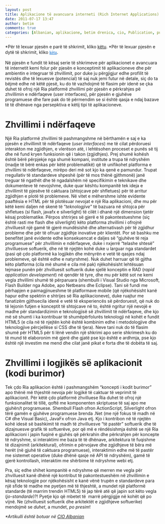 ```yaml
---
layout: post
title: Aplikacione të avancuara interneti (Rich Internet Applications) - 3
date: 2011-07-17 13:47
author: betim
comments: true
categories: [Albanian, aplikacione, betim drenica, cio, Publication, publikim, ria, rich internet applications, shqip]
---
```

*Për të lexuar pjesën e parë të shkrimit, kliko <a title="Aplikacione të avancuara interneti (Rich Internet Applications) – 1" href="http://betimdrenica.wordpress.com/2011/07/17/aplikacione-te-avancuara-interneti-1/" target="_blank">këtu</a>.
*Për të lexuar pjesën e dytë të shkrimit, kliko <a style="color:#0066cc;font-family:Georgia, 'Bitstream Charter', serif;line-height:1.5;" title="Aplikacione të avancuara interneti (Rich Internet Applications) – 2" href="http://betimdrenica.wordpress.com/2011/07/17/aplikacione-te-avancuara-interneti-2/" target="_blank">këtu</a>.

Në pjesën e fundit të kësaj serie të shkrimeve për aplikacionet e avancuara të internetit kemi folur për pjesën e konceptimit të aplikacioneve dhe për ambientin e integruar të zhvillimit, por duke ju përgjigjur edhe profilit të revistës dhe të lexuesve (potencial) të saj nuk jemi futur në detale, siç do ta bëjmë edhe në këtë pjesë, ku do të vazhdojmë të flasim për idenë se çka duhet të ofroj një Ria platformë zhvillimi për pjesën e përkrahjes pë zhvillimin e ndërfaqeve (user interfaces), për pjesën e gjuhëve programuese dhe fare pak do të përmendim se si është qasja e ndaj bazave të të dhënave nga persepktiva e këtij tipi të aplikacioneve.<!--more-->
<h1>Zhvillimi i ndërfaqeve</h1>
Një Ria platformë zhvillimi të pashmangshme në bërthamën e saj e ka pjesën e zhvillimit të ndërfaqeve (<em>user interfaces</em>) me të cilat përdoruesi interakton me zgjidhjen, e vlerëson atë, i lehtësohen proceset e punës së tij dhe në fund kryen funksionin që i takon (zgjidhjes). Prej shumë kohësh është bërë përpjekje nga shumë kompani, institute a trupa të ndryshëm (madje të bërë enkas për këtë problematikë) që të unifikohet platforma e zhvillimi të ndërfaqeve, mirëpo deri më sot kjo ka qenë e pamundur. Trupat rregullativ të standardeve shpeshë (për të mos thënë gjithmonë) janë treguar të ngathët dhe të ngadalshëm në specifikimin e teknikave dhe dokumenteve të nevojshme, duke quar kështu kompanitë tek ideja e zhvillimit të pjesëve të caktuara (shtojcave për shfletues) për të arritur zgjidhjen e plotë të problemeve. Në vitet e mëhershme ishte evidente paaftësia e HTML për të plotësuar nevojat e një Ria aplikacioni, dhe mu për këtë kemi daljen në skenë të “<em>teknologjive</em>” të bazuara në shtojca për shfletues (si flash, javafx e silverlight) të cilët i dhanë një dimension tjetër kësaj problematike. Përpos shtrirjes së gjerë e të pakontestueshme (siç është rasti me flash dhe silverlight) këto platforma zhvillimi i ofrojnë zhvilluesit një gamë të gjerë mundësishë dhe alternativash për të zgjidhur probleme dhe për të ofruar zgjidhje inovative për klientët. Por së bashku me benefitet janë evidente edhe konsekuencat e daljes së “gjuhëve të reja programuese” për zhvillimin e ndërfaqeve, duke i nxjerrë “telashe shtesë” zhvilluesve softuerik, dhe në të njejtën kohë duke u larguar nga standardet (pasi që çdo platformë ka logjikën dhe mënyrën e vetë të qasjes ndaj problemeve, që është edhe e natyrshme). Nuk duhet harruar që të gjitha këto platforma (cila më shumë e cila më pak) njëkohësisht lehtësuan tejmase punën për zhvilluesit softuerik duke sjellë konceptin e RAD (<em>rapid application development</em>) në qendër të tyre, dhe mu për këtë sot ne kemi vegla zhvillimi shumë të përparuara (shembulli i Visual Studio nga Microsoft, Flash Builder nga Adobe, apo Netbeans dhe Eclipse). Tani së fundi me përhapjen e paimagjinueshme të platformave mobile (që njëkohësisht kanë hapur edhe spektrin e shtrijes së Ria aplikacioneve), duke ruajtur me fanatizëm gjithsecila idenë e vetë të eksperiencës së përdoruesit, që nuk do të lejonin futjen e konceptit të shtojcave në to, është ngritur një nevojë e madhe për standardizimin e teknologjisë së zhvillimit të ndërfaqeve, dhe kjo më së shumti i ka kontribuar të shumëpërfolurës teknologji në kohët e fundit HTML5 (e cila në të njejtën kohë është kombinim edhe i metodologjive dhe teknologjive përcjellëse si CSS dhe të tjera). Neve tani nuk do të flasim shumë për HTML5 për ti lënë vendin një shkrimi apo serie shkrimesh ku do të mund të elaboronim më gjerë dhe gjatë pse kjo është e ardhmja, pse kjo është një investim me mend dhe cilat janë pikat e forta dhe të dobëta të saj.
<h1>Zhvillimi i logjikës së aplikacionit (kodi burimor)</h1>
Tek çdo Ria aplikacion është i pashmangshëm “koncepti i kodit burimor” apo thënë më thjeshtë nevoja për logjikë të caktuar të veprimit të aplikacionit. Për këtë çdo platformë zhvilluese Ria duhet të ofroj një funksionalitet të tillë, qoftë me komponenten skriptuese të saj apo me gjuhën/t programuese. Shembull Flash ofron ActionScript, Silverlight ofron tërë gamën e gjuhëve programuese brenda .Net (me një fokus të madh në C# dhe Visual Basic), JavaFx ofron Java etj. Kjo i kontribon në të njejtën kohë idesë së bashkimit të madh të zhvilluesve “të pastër” softuerik dhe të dizajnuesve grafik të softuerëve, por që më e rëndësishmja është se një Ria aplikacioni i japin fuqinë e gjuhës që përkrahin dhe përkrahjen për koncepte të ndryshme, si interaktimi me baza të të dhënave, arkitektura të fuqishme të dizajnimit (arkitektural), ofrimin e përvojave dhe zgjidhjeve të bëra më herët (në gjuhë të caktuara programuese), interaktimin edhe më të pastër me sistemet operative (duke dhënë qasje në API të ndryshëm), gamë të gjerë kontrollash, interaktim me shërbime të ndryshme webi etj.

Pra, siç edhe shihet kompanitë e ndryshme që merren me vegla për zhvilluesit kanë dhënë një kontribut të pakontestueshëm në zhvillimin e kësaj teknologjie por njëkohësisht e kanë vënë trupën e standardeve para një sfide të madhe me pyetjen më të thjeshtë, a mundet një platformë standarde (të marrim trendin HTML5) të jap tërë atë që japin sot këto vegla (<em>jo-standarde</em>)?! Pyetje kjo që mbetet të  marrë përgjigjje në kohët që po vijnë. Ne (zhvilluesit softuerik dhe arkitektët e zgjidhjeve softuerike) mendojmë se <em>duhet</em>, a mundet, <em>po presim</em>!

<em>*Artikulli është botuar në <a title="CIO Albanian" href="http://www.cio.al" target="_blank">CIO Albanian</a></em>

